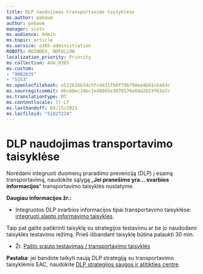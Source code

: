 ```yaml
---
title: DLP naudojimas transportavimo taisyklėse
ms.author: pebaum
author: pebaum
manager: scotv
ms.audience: Admin
ms.topic: article
ms.service: o365-administration
ROBOTS: NOINDEX, NOFOLLOW
localization_priority: Priority
ms.collection: Adm_O365
ms.custom:
- "9002635"
- "5153"
ms.openlocfilehash: e512b36b34c5fc4931fb0f796790ee4b01c6443c
ms.sourcegitcommit: 8bc60ec34bc1e40685e3976576e04a2623f63a7c
ms.translationtype: MT
ms.contentlocale: lt-LT
ms.lasthandoff: 04/15/2021
ms.locfileid: "51827224"
---
```

# <a name="using-dlp-in-transport-rules"></a>DLP naudojimas transportavimo taisyklėse

Norėdami integruoti duomenų praradimo prevenciją (DLP) į esamą transportavimą, naudokite sąlygą „**Jei pranešime yra... svarbios informacijos**“ transportavimo taisyklės nustatyme.

**Daugiau informacijos žr.:**

- Integruotos DLP svarbios informacijos tipai transportavimo taisyklėse: [integruoti slapto informavimo taisykles](https://docs.microsoft.com/exchange/security-and-compliance/data-loss-prevention/integrate-sensitive-information-rules).

Taip pat galite patikrinti taisyklę su strategijos testavimu ar be jo naudodami taisyklės testavimo režimą.  Prieš išbandant taisyklę būtina palaukti 30 min.

- Žr. [Pašto srauto testavimas / transportavimo taisyklės](https://docs.microsoft.com/exchange/security-and-compliance/mail-flow-rules/test-mail-flow-rules)

**Pastaba**: jei bandote taikyti naują DLP strategiją su transportavimo taisyklėmis EAC, naudokite [DLP strategijos saugos ir atitikties centre](https://docs.microsoft.com/microsoft-365/compliance/data-loss-prevention-policies?view=o365-worldwide).
